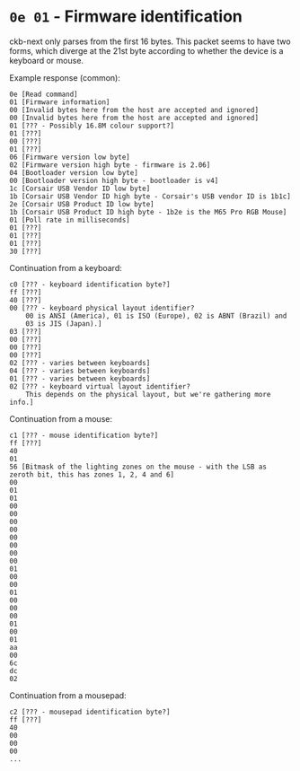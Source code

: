 # `0e 01` - Firmware identification

ckb-next only parses from the first 16 bytes. This packet seems to have two forms, which diverge at the 21st byte according to whether the device is a keyboard or mouse.

Example response (common):
```
0e [Read command]
01 [Firmware information]
00 [Invalid bytes here from the host are accepted and ignored]
00 [Invalid bytes here from the host are accepted and ignored]
01 [??? - Possibly 16.8M colour support?]
01 [???]
00 [???]
01 [???]
06 [Firmware version low byte]
02 [Firmware version high byte - firmware is 2.06]
04 [Bootloader version low byte]
00 [Bootloader version high byte - bootloader is v4]
1c [Corsair USB Vendor ID low byte]
1b [Corsair USB Vendor ID high byte - Corsair's USB vendor ID is 1b1c]
2e [Corsair USB Product ID low byte]
1b [Corsair USB Product ID high byte - 1b2e is the M65 Pro RGB Mouse]
01 [Poll rate in milliseconds]
01 [???]
01 [???]
01 [???]
30 [???]
```

Continuation from a keyboard:
```
c0 [??? - keyboard identification byte?]
ff [???]
40 [???]
00 [??? - keyboard physical layout identifier?
    00 is ANSI (America), 01 is ISO (Europe), 02 is ABNT (Brazil) and
    03 is JIS (Japan).]
03 [???]
00 [???]
00 [???]
00 [???]
02 [??? - varies between keyboards]
04 [??? - varies between keyboards]
01 [??? - varies between keyboards]
02 [??? - keyboard virtual layout identifier?
    This depends on the physical layout, but we're gathering more info.]
```

Continuation from a mouse:
```
c1 [??? - mouse identification byte?]
ff [???]
40
01
56 [Bitmask of the lighting zones on the mouse - with the LSB as zeroth bit, this has zones 1, 2, 4 and 6]
00
01
01
00
00
00
00
00
00
00
00
01
00
00
01
00
00
00
01
00
01
aa
00
6c
dc
02
```

Continuation from a mousepad:
```
c2 [??? - mousepad identification byte?]
ff [???]
40
00
00
00
...
```
